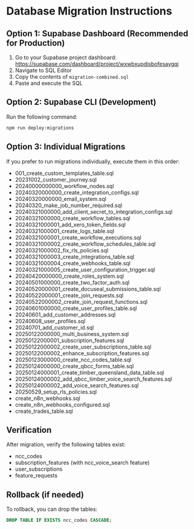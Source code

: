 
# Database Migration Instructions

## Option 1: Supabase Dashboard (Recommended for Production)

1. Go to your Supabase project dashboard: https://supabase.com/dashboard/project/wxwbxupdisbofesaygqj
2. Navigate to SQL Editor
3. Copy the contents of `migration-combined.sql`
4. Paste and execute the SQL

## Option 2: Supabase CLI (Development)

Run the following command:
```bash
npm run deploy:migrations
```

## Option 3: Individual Migrations

If you prefer to run migrations individually, execute them in this order:

- 001_create_custom_templates_table.sql
- 20231002_customer_journey.sql
- 20240000000000_workflow_nodes.sql
- 20240320000000_create_integration_configs.sql
- 20240320000000_email_system.sql
- 20240320_make_job_number_required.sql
- 20240321000000_add_client_secret_to_integration_configs.sql
- 20240321000000_create_workflow_tables.sql
- 20240321000001_add_xero_token_fields.sql
- 20240321000001_create_logs_table.sql
- 20240321000001_create_workflow_executions.sql
- 20240321000002_create_workflow_schedules_table.sql
- 20240321000002_fix_rls_policies.sql
- 20240321000003_create_integrations_table.sql
- 20240321000004_create_webhooks_table.sql
- 20240321000005_create_user_configuration_trigger.sql
- 20240420000000_create_roles_system.sql
- 20240501000000_create_two_factor_auth.sql
- 20240520000001_create_docuseal_submissions_table.sql
- 20240522000001_create_join_requests.sql
- 20240522000002_create_join_request_functions.sql
- 20240601000000_create_user_profiles_table.sql
- 20240601_add_customer_addresses.sql
- 20240608_user_profiles.sql
- 20240701_add_customer_id.sql
- 20250122000000_multi_business_system.sql
- 20250122000001_subscription_features.sql
- 20250122000002_create_user_subscriptions_table.sql
- 20250122000002_enhance_subscription_features.sql
- 20250123000000_create_ncc_codes_table.sql
- 20250124000000_create_qbcc_forms_table.sql
- 20250124000001_create_timber_queensland_data_table.sql
- 20250124000002_add_qbcc_timber_voice_search_features.sql
- 20250124000002_add_voice_search_features.sql
- 20250529_setup_rls_policies.sql
- create_n8n_webhooks.sql
- create_n8n_webhooks_configured.sql
- create_trades_table.sql

## Verification

After migration, verify the following tables exist:
- ncc_codes
- subscription_features (with ncc_voice_search feature)
- user_subscriptions
- feature_requests

## Rollback (if needed)

To rollback, you can drop the tables:
```sql
DROP TABLE IF EXISTS ncc_codes CASCADE;
```

